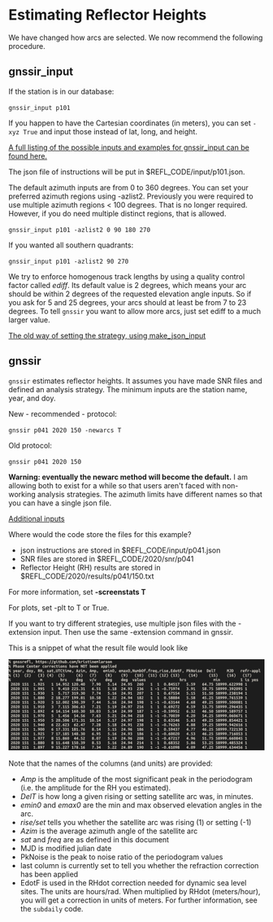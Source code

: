 # Estimating Reflector Heights 

We have changed how arcs are selected. We now recommend the following procedure.

## gnssir_input


If the station is in our database:

<CODE>gnssir_input p101</CODE>

If you happen to have the Cartesian coordinates (in meters), you can 
set <code>-xyz True</code> and input those instead of lat, long, and height.


[A full listing of the possible inputs and examples for gnssir_input can be found here.](https://gnssrefl.readthedocs.io/en/latest/api/gnssrefl.gnssir_input.html)

The json file of instructions will be put in $REFL_CODE/input/p101.json. 

The default azimuth inputs are from 0 to 360 degrees.
You can set your preferred azimuth regions using -azlist2. Previously you were required to use multiple
azimuth regions < 100 degrees. That is no longer required. However, if you do need multiple distinct regions, that is allowed.


<CODE>gnssir_input p101  -azlist2 0 90 180 270</CODE>

If you wanted all southern quadrants:

<CODE>gnssir_input p101  -azlist2 90 270</CODE>

We try to enforce homogenous track lengths by using a quality control factor called *ediff*. Its 
default value is 2 degrees, which means your arc should be within 2 degrees of the requested elevation angle inputs.
So if you ask for 5 and 25 degrees, your arcs should at least be from 7 to 23 degrees.  To tell 
<code>gnssir</code> you want to allow more arcs, just set ediff to a much larger value.

[The old way of setting the strategy, using make_json_input](old_way.md)

## gnssir

<code>gnssir</code> estimates reflector heights. It assumes you have made SNR files and defined an analysis strategy.
The minimum inputs are the station name, year, and doy. 
 

New - recommended - protocol:

<CODE>gnssir p041 2020 150 -newarcs T</CODE> 

Old protocol:

<CODE>gnssir p041 2020 150 </CODE> 

**Warning: eventually the newarc method will become the default.**  I am allowing both to exist for a while so that 
users aren't faced with non-working analysis strategies.  The azimuth limits have different names so that you can
have a single json file.

[Additional inputs](https://gnssrefl.readthedocs.io/en/latest/api/gnssrefl.gnssir_cl.html)

Where would the code store the files for this example?

- json instructions are stored in $REFL_CODE/input/p041.json
- SNR files are stored in $REFL_CODE/2020/snr/p041
- Reflector Height (RH) results are stored in $REFL_CODE/2020/results/p041/150.txt

For more information, set **-screenstats T**

For plots, set -plt to T or True. 

If you want to try different strategies, use multiple json files with the -extension input. Then use the same -extension command
in gnssir.

This is a snippet of what the result file would look like

<img src="../_static/results-snippet.png" width="600">

Note that the names of the columns (and units) are provided:

- *Amp* is the amplitude of the most significant peak in the periodogram (i.e. the amplitude for the RH you estimated).  
- *DelT* is how long a given rising or setting satellite arc was, in minutes. 
- *emin0* and *emax0* are the min and max observed elevation angles in the arc.
- *rise/set* tells you whether the satellite arc was rising (1) or setting (-1)
- *Azim* is the average azimuth angle of the satellite arc
- *sat* and *freq* are as defined in this document
- MJD is modified julian date
- PkNoise is the peak to noise ratio of the periodogram values
- last column is currently set to tell you whether the refraction correction has been applied 
- EdotF is used in the RHdot correction needed for dynamic sea level sites. The units are hours/rad.
When multiplied by RHdot (meters/hour), you will get a correction in units of meters. For further
information, see the <code>subdaily</code> code.


